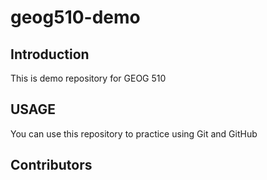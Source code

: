 # geog510-demo



## Introduction

This is  demo repository for GEOG 510

## USAGE

You can use this repository to practice using Git and GitHub

## Contributors
